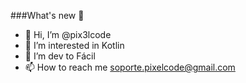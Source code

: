 ###What's new 🧐

- 👋 Hi, I’m @pix3lcode
- 👀 I’m interested in Kotlin 
- 💞️ I’m dev to Fácil
- 📫 How to reach me soporte.pixelcode@gmail.com 

<!---
pix3lcode/pix3lcode is a ✨ special ✨ repository because its `README.md` (this file) appears on your GitHub profile.
You can click the Preview link to take a look at your changes.
--->
